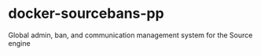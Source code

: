 # docker-sourcebans-pp
Global admin, ban, and communication management system for the Source engine

